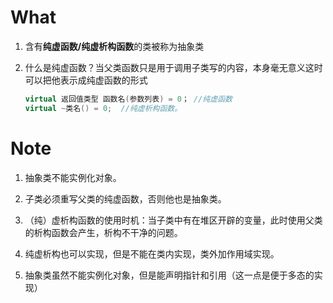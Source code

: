 # What

1. 含有**纯虚函数/纯虚析构函数**的类被称为抽象类

2. 什么是纯虚函数？当父类函数只是用于调用子类写的内容，本身毫无意义这时可以把他表示成纯虚函数的形式
   ```c++
   virtual 返回值类型 函数名(参数列表) = 0； //纯虚函数
   virtual ~类名() = 0;  //纯虚析构函数。
   ```

# Note

1. 抽象类不能实例化对象。

2. 子类必须重写父类的纯虚函数，否则他也是抽象类。

3. （纯）虚析构函数的使用时机：当子类中有在堆区开辟的变量，此时使用父类的析构函数会产生，析构不干净的问题。

4. 纯虚析构也可以实现，但是不能在类内实现，类外加作用域实现。

5. 抽象类虽然不能实例化对象，但是能声明指针和引用（这一点是便于多态的实现）